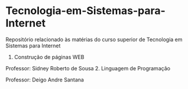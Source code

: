 # Tecnologia-em-Sistemas-para-Internet
Repositório relacionado às matérias do curso superior de Tecnologia em Sistemas para Internet

1. Construção de páginas WEB

  Professor: Sidney Roberto de Sousa
2. Linguagem de Programação

  Professor: Deigo Andre Santana
